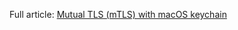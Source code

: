 Full article: [Mutual TLS (mTLS) with macOS keychain](https://victoronsoftware.com/posts/mtls-with-apple-keychain/)
